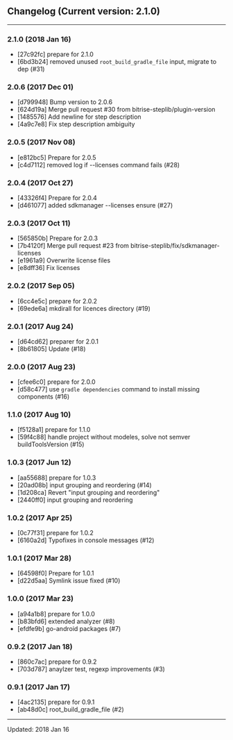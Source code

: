 ## Changelog (Current version: 2.1.0)

-----------------

### 2.1.0 (2018 Jan 16)

* [27c92fc] prepare for 2.1.0
* [6bd3b24] removed unused `root_build_gradle_file` input, migrate to dep (#31)

### 2.0.6 (2017 Dec 01)

* [d799948] Bump version to 2.0.6
* [624d19a] Merge pull request #30 from bitrise-steplib/plugin-version
* [1485576] Add newline for step description
* [4a9c7e8] Fix step description ambiguity

### 2.0.5 (2017 Nov 08)

* [e812bc5] Prepare for 2.0.5
* [c4d7112] removed log if --licenses command fails (#28)

### 2.0.4 (2017 Oct 27)

* [43326f4] Prepare for 2.0.4
* [d461077] added sdkmanager --licenses ensure (#27)

### 2.0.3 (2017 Oct 11)

* [565850b] Prepare for 2.0.3
* [7b4120f] Merge pull request #23 from bitrise-steplib/fix/sdkmanager-licenses
* [e1961a9] Overwrite license files
* [e8dff36] Fix licenses

### 2.0.2 (2017 Sep 05)

* [6cc4e5c] prepare for 2.0.2
* [69ede6a] mkdirall for licences directory (#19)

### 2.0.1 (2017 Aug 24)

* [d64cd62] preparer for 2.0.1
* [8b61805] Update (#18)

### 2.0.0 (2017 Aug 23)

* [cfee6c0] prepare for 2.0.0
* [d58c477] use `gradle dependencies` command to install missing components (#16)

### 1.1.0 (2017 Aug 10)

* [f5128a1] prepare for 1.1.0
* [59f4c88] handle project without modeles, solve not semver buildToolsVersion (#15)

### 1.0.3 (2017 Jun 12)

* [aa55688] prepare for 1.0.3
* [20ad08b] input grouping and reordering (#14)
* [1d208ca] Revert "input grouping and reordering"
* [2440ff0] input grouping and reordering

### 1.0.2 (2017 Apr 25)

* [0c77f31] prepare for 1.0.2
* [6160a2d] Typofixes in console messages (#12)

### 1.0.1 (2017 Mar 28)

* [64598f0] Prepare for 1.0.1
* [d22d5aa] Symlink issue fixed (#10)

### 1.0.0 (2017 Mar 23)

* [a94a1b8] prepare for 1.0.0
* [b83bfd6] extended analyzer (#8)
* [efdfe9b] go-android packages (#7)

### 0.9.2 (2017 Jan 18)

* [860c7ac] prepare for 0.9.2
* [703d787] anaylzer test, regexp improvements (#3)

### 0.9.1 (2017 Jan 17)

* [4ac2135] prepare for 0.9.1
* [ab48d0c] root_build_gradle_file (#2)

-----------------

Updated: 2018 Jan 16